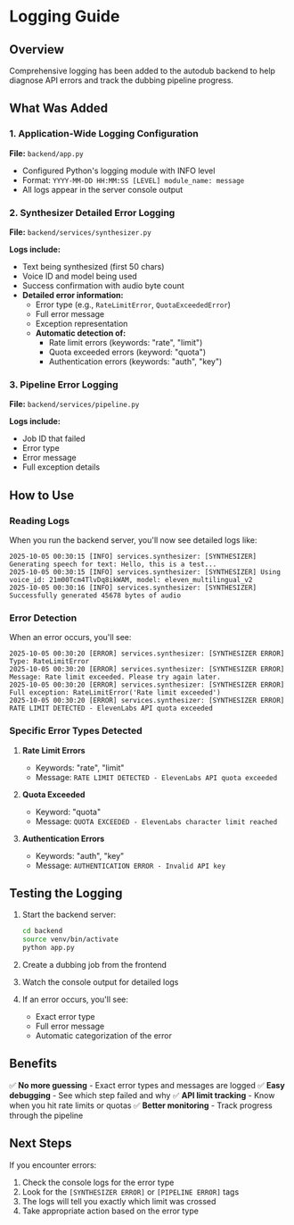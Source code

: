 # Logging Guide

## Overview
Comprehensive logging has been added to the autodub backend to help diagnose API errors and track the dubbing pipeline progress.

## What Was Added

### 1. Application-Wide Logging Configuration
**File:** `backend/app.py`
- Configured Python's logging module with INFO level
- Format: `YYYY-MM-DD HH:MM:SS [LEVEL] module_name: message`
- All logs appear in the server console output

### 2. Synthesizer Detailed Error Logging
**File:** `backend/services/synthesizer.py`

**Logs include:**
- Text being synthesized (first 50 chars)
- Voice ID and model being used
- Success confirmation with audio byte count
- **Detailed error information:**
  - Error type (e.g., `RateLimitError`, `QuotaExceededError`)
  - Full error message
  - Exception representation
  - **Automatic detection of:**
    - Rate limit errors (keywords: "rate", "limit")
    - Quota exceeded errors (keyword: "quota")
    - Authentication errors (keywords: "auth", "key")

### 3. Pipeline Error Logging
**File:** `backend/services/pipeline.py`

**Logs include:**
- Job ID that failed
- Error type
- Error message
- Full exception details

## How to Use

### Reading Logs

When you run the backend server, you'll now see detailed logs like:

```
2025-10-05 00:30:15 [INFO] services.synthesizer: [SYNTHESIZER] Generating speech for text: Hello, this is a test...
2025-10-05 00:30:15 [INFO] services.synthesizer: [SYNTHESIZER] Using voice_id: 21m00Tcm4TlvDq8ikWAM, model: eleven_multilingual_v2
2025-10-05 00:30:16 [INFO] services.synthesizer: [SYNTHESIZER] Successfully generated 45678 bytes of audio
```

### Error Detection

When an error occurs, you'll see:

```
2025-10-05 00:30:20 [ERROR] services.synthesizer: [SYNTHESIZER ERROR] Type: RateLimitError
2025-10-05 00:30:20 [ERROR] services.synthesizer: [SYNTHESIZER ERROR] Message: Rate limit exceeded. Please try again later.
2025-10-05 00:30:20 [ERROR] services.synthesizer: [SYNTHESIZER ERROR] Full exception: RateLimitError('Rate limit exceeded')
2025-10-05 00:30:20 [ERROR] services.synthesizer: [SYNTHESIZER ERROR] RATE LIMIT DETECTED - ElevenLabs API quota exceeded
```

### Specific Error Types Detected

1. **Rate Limit Errors**
   - Keywords: "rate", "limit"
   - Message: `RATE LIMIT DETECTED - ElevenLabs API quota exceeded`

2. **Quota Exceeded**
   - Keyword: "quota"
   - Message: `QUOTA EXCEEDED - ElevenLabs character limit reached`

3. **Authentication Errors**
   - Keywords: "auth", "key"
   - Message: `AUTHENTICATION ERROR - Invalid API key`

## Testing the Logging

1. Start the backend server:
   ```bash
   cd backend
   source venv/bin/activate
   python app.py
   ```

2. Create a dubbing job from the frontend

3. Watch the console output for detailed logs

4. If an error occurs, you'll see:
   - Exact error type
   - Full error message
   - Automatic categorization of the error

## Benefits

✅ **No more guessing** - Exact error types and messages are logged
✅ **Easy debugging** - See which step failed and why
✅ **API limit tracking** - Know when you hit rate limits or quotas
✅ **Better monitoring** - Track progress through the pipeline

## Next Steps

If you encounter errors:
1. Check the console logs for the error type
2. Look for the `[SYNTHESIZER ERROR]` or `[PIPELINE ERROR]` tags
3. The logs will tell you exactly which limit was crossed
4. Take appropriate action based on the error type
